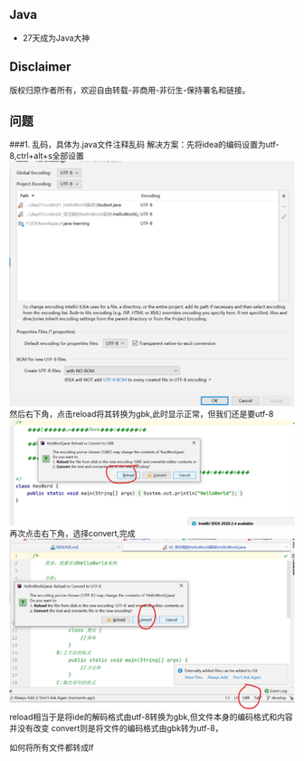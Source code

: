 ## Java
 * 27天成为Java大神
 
## Disclaimer
  版权归原作者所有，欢迎自由转载-非商用-非衍生-保持署名和链接。
## 问题
###1. 乱码，具体为.java文件注释乱码
解决方案：先将idea的编码设置为utf-8,ctrl+alt+s全部设置
![](.README_images/cd9d05a9.png)
然后右下角，点击reload将其转换为gbk,此时显示正常，但我们还是要utf-8
![](.README_images/04ea615d.png)
再次点击右下角，选择convert,完成
![](.README_images/1.png)
reload相当于是将ide的解码格式由utf-8转换为gbk,但文件本身的编码格式和内容并没有改变
convert则是将文件的编码格式由gbk转为utf-8，

如何将所有文件都转成lf
